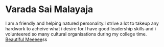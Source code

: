 # Varada Sai Malayaja

I am a friendly and helping natured personality.I strive a lot to takeup any hardwork to acheive what i desire for.I have good leadership skills and i volunteered so many cultural organisations during my college time.
[Beautiful Meeeee](https://github.com/S546830/assignment2-varada/blob/main/pic.jpeg)ss